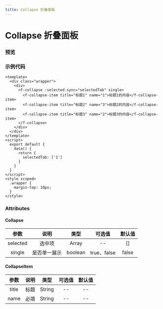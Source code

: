 ```yaml
---
title: Collapse 折叠面板
---
```


# Collapse 折叠面板

### 预览

<ClientOnly>
<collapse-demos></collapse-demos>
</ClientOnly>

### 示例代码

```vue
<template>
  <div class="wrapper">
    <div>
      <f-collapse :selected.sync="selectedTab" single>
        <f-collapse-item title="标题1" name="1">标题1的内容</f-collapse-item>
        <f-collapse-item title="标题2" name="3">标题2的内容</f-collapse-item>
        <f-collapse-item title="标题3" name="2">标题3的内容</f-collapse-item>
      </f-collapse>
    </div>
  </div>
</template>
<script>
  export default {
    data() {
      return {
        selectedTab: ['1']
      }
    }
  }
</script>
<style scoped>
  .wrapper {
    margin-top: 10px;
  }
</style>
```

### Attributes

#### Collapse

|   参数   |     说明     |  类型   |   可选值    | 默认值 |
| :------: | :----------: | :-----: | :---------: | :----: |
| selected |    选中项    |  Array  |     --      |   []   |
|  single  | 是否单一展示 | boolean | true、false | false  |

#### CollapseItem

| 参数  | 说明 |  类型  | 可选值 | 默认值 |
| :---: | :--: | :----: | :----: | :----: |
| title | 标题 | String |   --   |   --   |
| name  | 必填 | String |   --   |   --   |
